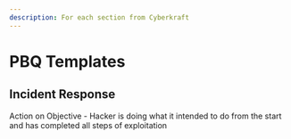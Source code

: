 ```yaml
---
description: For each section from Cyberkraft
---
```


# PBQ Templates

## Incident Response

Action on Objective - Hacker is doing what it intended to do from the start and has completed all steps of exploitation
